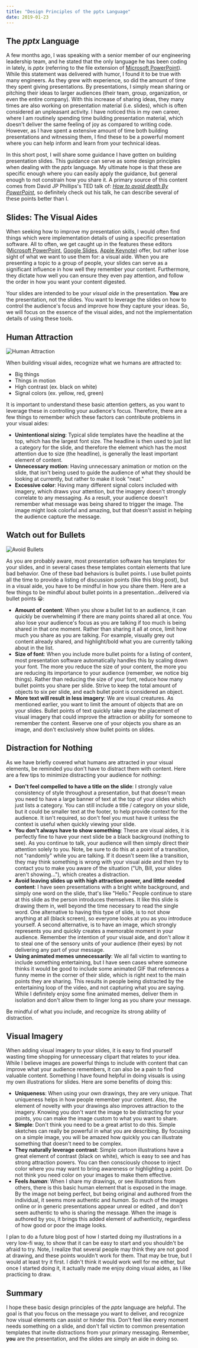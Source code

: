 ```yaml
---
title: "Design Principles of the pptx Language"
date: 2019-01-23
---
```


## The _pptx_ Language

A few months ago, I was speaking with a senior member of our engineering leadership team, and he stated that the only language he has been coding in lately, is _pptx_ (referring to the file extension of [Microsoft PowerPoint](https://products.office.com/en-us/powerpoint)). While this statement was delivered with humor, I found it to be true with many engineers. As they grew with experience, so did the amount of time they spent giving presentations. By presentations, I simply mean sharing or pitching their ideas to larger audiences (their team, group, organization, or even the entire company). With this increase of sharing ideas, they many times are also working on presentation material (i.e. slides), which is often considered an unpleasant activity. I have noticed this in my own career, where I am routinely spending time building presentation material, which doesn't deliver the same feeling of joy as compared to writing code. However, as I have spent a extensive amount of time both building presentations and witnessing them, I find these to be a powerful moment where you can help inform and learn from your technical ideas.

In this short post, I will share some guidance I have gotten on building presentation slides. This guidance can serve as some design principles when dealing with the _pptx_ language. My ultimate hope is that these are specific enough where you can easily apply the guidance, but general enough to not constrain how you share it. A primary source of this content comes from David JP Phillips's TED talk of: _[How to avoid death By PowerPoint](https://www.youtube.com/watch?v=Iwpi1Lm6dFo)_, so definitely check out his talk, he can describe several of these points better than I.

## Slides: The Visual Aides

When seeking how to improve my presentation skills, I would often find things which were implementation details of using a specific presentation software. All to often, we get caught up in the features these editors ([Microsoft PowerPoint](https://products.office.com/en-us/powerpoint), [Google Slides](https://www.google.com/slides/about/), [Apple Keynote](https://www.apple.com/keynote/)) offer, but rather lose sight of what we want to use them for: a visual aide. When you are presenting a topic to a group of people, your slides can serve as a significant influence in how well they remember your content. Furthermore, they dictate how well you can ensure they even pay attention, and follow the order in how you want your content digested.

Your slides are intended to be your _visual aide_ in the presentation. **You** are the presentation, not the slides. You want to leverage the slides on how to control the audience's focus and improve how they capture your ideas. So, we will focus on the essence of the visual aides, and not the implementation details of using these tools.

## Human Attraction

![Human Attraction](/img/human-attractions.png)

When building visual aides, recognize what we humans are attracted to:

* Big things
* Things in motion
* High contrast (ex. black on white)
* Signal colors (ex. yellow, red, green)

It is important to understand these basic attention getters, as you want to leverage these in controlling your audience's focus. Therefore, there are a few things to remember which these factors can contribute problems in your visual aides:

* **Unintentional sizing**: Typical slide templates have the headline at the top, which has the largest font size. The headline is then used to just list a category for the slide, and therefore the element which has the most attention due to size (the headline), is generally the least important element of content.
* **Unnecessary motion**: Having unnecessary animation or motion on the slide, that isn't being used to guide the audience of what they should be looking at currently, but rather to make it look "neat."
* **Excessive color**: Having many different signal colors included with imagery, which draws your attention, but the imagery doesn't strongly correlate to any messaging. As a result, your audience doesn't remember what message was being shared to trigger the image. The image might look colorful and amazing, but that doesn't assist in helping the audience capture the message.

## Watch out for Bullets

![Avoid Bullets](/img/bullets.png)

As you are probably aware, most presentation software has templates for your slides, and in several cases these templates contain elements that lure bad behavior. One of these bad behaviors is bullet points. I use bullet points all the time to provide a listing of discussion points (like this blog post), but in a visual aide, you have to be mindful in how you share them. Here are a few things to be mindful about bullet points in a presentation...delivered via bullet points 😀:

* **Amount of content**: When you show a bullet list to an audience, it can quickly be overwhelming if there are many points shared all at once. You also lose your audience's focus as you are talking if too much is being shared in that one moment. Rather than sharing it all at once, limit how much you share as you are talking. For example, visually grey out content already shared, and highlight/bold what you are currently talking about in the list.
* **Size of font**: When you include more bullet points for a listing of content, most presentation software automatically handles this by scaling down your font. The more you reduce the size of your content, the more you are reducing its importance to your audience (remember, we notice big things). Rather than reducing the size of your font, reduce how many bullet points you share per slide. Strive to keep the total amount of objects to six per slide, and each bullet point is considered an object.
* **More text will result in less imagery**: We are visual creatures. As mentioned earlier, you want to limit the amount of objects that are on your slides. Bullet points of text quickly take away the placement of visual imagery that could improve the attraction or ability for someone to remember the content. Reserve one of your objects you share as an image, and don't exclusively show bullet points on slides.

## Distraction for Nothing

As we have briefly covered what humans are attracted in your visual elements, be reminded you don't have to distract them with content. Here are a few tips to minimize distracting your audience for _nothing_:

* **Don't feel compelled to have a title on the slide**: I strongly value consistency of style throughout a presentation, but that doesn't mean you need to have a large banner of text at the top of your slides which just lists a category. You can still include a title / category on your slide, but it could be smaller text at the footer, to help provide context for the audience. It isn't required, so don't feel you must have it unless the context is useful when quickly viewing your slide.
* **You don't always have to show something**: These are visual aides, it is perfectly fine to have your next slide be a black background (nothing to see). As you continue to talk, your audience will then simply direct their attention solely to you. Note, be sure to do this at a point of a transition, not "randomly" while you are talking. If it doesn't seem like a transition, they may think something is wrong with your visual aide and then try to contact you to make you aware of the situation ("Uh, Bill, your slides aren't showing..."), which creates a distraction.
* **Avoid leaving slides up with high attraction power, and little needed content**: I have seen presentations with a bright white background, and simply one word on the slide, that's like "Hello." People continue to stare at this slide as the person introduces themselves. It like this slide is drawing them in, well beyond the time necessary to read the single word. One alternative to having this type of slide, is to not show anything at all (black screen), so everyone looks at you as you introduce yourself. A second alternative, is to have an image, which strongly represents you and quickly creates a memorable moment in your audience. Remember the intention of your visual aide, and don't allow it to steal one of the sensory units of your audience (their eyes) by not delivering any part of your message.
* **Using animated memes unnecessarily**: We all fall victim to wanting to include something entertaining, but I have seen cases where someone thinks it would be good to include some animated GIF that references a funny meme in the corner of their slide, which is right next to the main points they are sharing. This results in people being distracted by the entertaining loop of the video, and not capturing what you are saying. While I definitely enjoy some fine animated memes, deliver them in isolation and don't allow them to linger long as you share your message.

Be mindful of what you include, and recognize its strong ability of distraction.

## Visual Imagery

When adding visual imagery to your slides, it is easy to find yourself wasting time shopping for unnecessary clipart that relates to your idea. While I believe images are powerful things to include with content that can improve what your audience remembers, it can also be a pain to find valuable content. Something I have found helpful in doing visuals is using my own illustrations for slides. Here are some benefits of doing this:

* **Uniqueness**: When using your own drawings, they are very unique. That uniqueness helps in how people remember your content. Also, the element of novelty with your drawings also improves attraction to the imagery. Knowing you don't want the image to be distracting for your points, you can make the image custom to what you want to share.
* **Simple**: Don't think you need to be a great artist to do this. Simple sketches can really be powerful in what you are describing. By focusing on a simple image, you will be amazed how quickly you can illustrate something that doesn't need to be complex.
* **They naturally leverage contrast**: Simple cartoon illustrations have a great element of contrast (black on white), which is easy to see and has strong attraction powers. You can then consciously choose to inject color where you may want to bring awareness or highlighting a point. Do not think you need color on your images to make them effective.
* **Feels _human_**: When I share my drawings, or see illustrations from others, there is this basic human element that is exposed in the image. By the image not being perfect, but being original and authored from the individual, it seems more authentic and _human_. So much of the images online or in generic presentations appear unreal or edited , and don't seem authentic to who is sharing the message. When the image is authored by you, it brings this added element of authenticity, regardless of how good or poor the image looks.

I plan to do a future blog post of how I started doing my illustrations in a very low-fi way, to show that it can be easy to start and you shouldn't be afraid to try. Note, I realize that several people may think they are not good at drawing, and these points wouldn't work for them. That may be true, but I would at least try it first. I didn't think it would work well for me either, but once I started doing it, it actually made me enjoy doing visual aides, as I like practicing to draw.

## Summary

I hope these basic design principles of the _pptx_ language are helpful. The goal is that you focus on the message you want to deliver, and recognize how visual elements can assist or hinder this. Don't feel like every moment needs something on a slide, and don't fall victim to common presentation templates that invite distractions from your primary messaging. Remember, **you** are the presentation, and the slides are simply an aide in doing so.